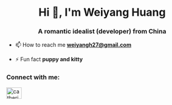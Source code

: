 <h1 align="center">Hi 👋, I'm Weiyang Huang</h1>
<h3 align="center">A romantic idealist (developer) from China</h3>

- 📫 How to reach me **weiyangh27@gmail.com**

- ⚡ Fun fact **puppy and kitty**

<h3 align="left">Connect with me:</h3>
<p align="left">
<a href="https://www.leetcode.com/catherine_mie" target="blank"><img align="center" src="https://raw.githubusercontent.com/rahuldkjain/github-profile-readme-generator/master/src/images/icons/Social/leet-code.svg" alt="catherine_mie" height="30" width="40" /></a>
</p>
